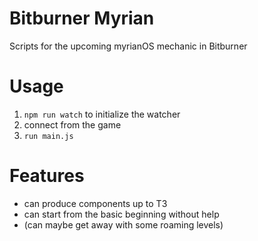# Bitburner Myrian
Scripts for the upcoming myrianOS mechanic in Bitburner

# Usage
1. `npm run watch` to initialize the watcher
2. connect from the game
3. `run main.js`

# Features
- can produce components up to T3
- can start from the basic beginning without help
- (can maybe get away with some roaming levels)